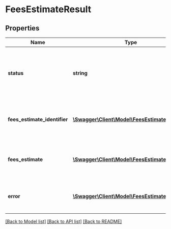 # FeesEstimateResult

## Properties
Name | Type | Description | Notes
------------ | ------------- | ------------- | -------------
**status** | **string** | The status of the fee request. Possible values: Success, ClientError, ServiceError. | [optional] 
**fees_estimate_identifier** | [**\Swagger\Client\Model\FeesEstimateIdentifier**](FeesEstimateIdentifier.md) | Information used to identify a fees estimate request. | [optional] 
**fees_estimate** | [**\Swagger\Client\Model\FeesEstimate**](FeesEstimate.md) | The total estimated fees for an item and a list of details. | [optional] 
**error** | [**\Swagger\Client\Model\FeesEstimateError**](FeesEstimateError.md) | An error object with a type, code, and message. | [optional] 

[[Back to Model list]](../README.md#documentation-for-models) [[Back to API list]](../README.md#documentation-for-api-endpoints) [[Back to README]](../README.md)


